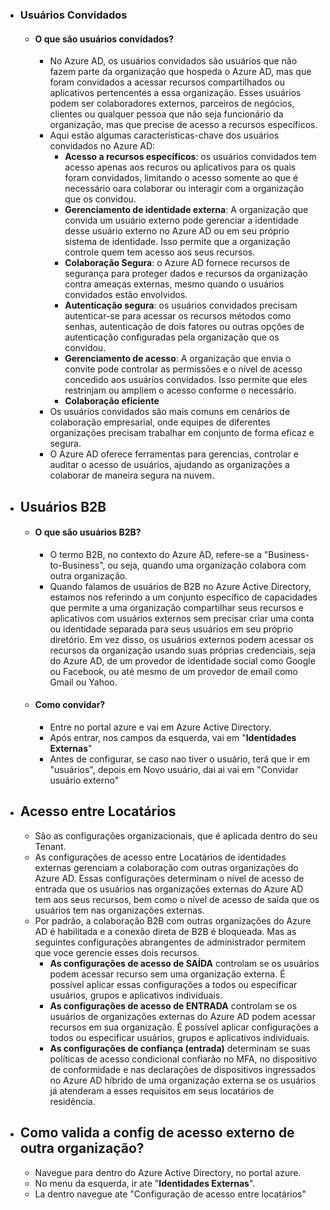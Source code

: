- ### **Usuários Convidados**
	- #### O que são usuários convidados?
		- No Azure AD, os usuários convidados são usuários que não fazem parte da organização que hospeda o Azure AD, mas que foram convidados a acessar recursos compartilhados ou aplicativos pertencentes a essa organização. Esses usuários podem ser colaboradores externos, parceiros de negócios, clientes ou qualquer pessoa que não seja funcionário da organização, mas que precise de acesso a recursos específicos.
		- Aqui estão algumas características-chave dos usuários convidados no Azure AD:
			- **Acesso a recursos específicos**: os usuários convidados tem acesso apenas aos recuros ou aplicativos para os quais foram convidados, limitando o acesso somente ao que é necessário oara colaborar ou interagir com a organização que os convidou.
			- **Gerenciamento de identidade externa**: A organização que convida um usuário externo pode gerenciar a identidade desse usuário externo no Azure AD ou em seu próprio sistema de identidade. Isso permite que a organização controle quem tem acesso aos seus recursos.
			- **Colaboração Segura**: o Azure AD fornece recursos de segurança para proteger dados e recursos da organização contra ameaças externas, mesmo quando o usuários convidados estão envolvidos.
			- **Autenticação segura**: os usuários convidados precisam autenticar-se para acessar os recursos métodos como senhas, autenticação de dois fatores ou outras opções de autenticação configuradas pela organização que os convidou.
			- **Gerenciamento de acesso**: A organização que envia o convite pode controlar as permissões e o nível de acesso concedido aos usuários convidados. Isso permite que eles restrinjam ou ampliem o acesso conforme o necessário.
			- **Colaboração eficiente**
		- Os usuários convidados são mais comuns em cenários de colaboração empresarial, onde equipes de diferentes organizações precisam trabalhar em conjunto de forma eficaz e segura.
		- O Azure AD oferece ferramentas para gerencias, controlar e auditar o acesso de usuários, ajudando as organizações a colaborar de maneira segura na nuvem.
- ## **Usuários B2B**
	- #### O que são usuários B2B?
		- O termo B2B, no contexto do Azure AD, refere-se a "Business-to-Business", ou seja, quando uma organização colabora com outra organização.
		- Quando falamos de usuários de B2B no Azure Active Directory, estamos nos referindo a um conjunto específico de capacidades que permite a uma organização compartilhar seus recursos e aplicativos com usuários externos sem precisar criar uma conta ou identidade separada para seus usuários em seu próprio diretório. Em vez disso, os usuários externos podem acessar os recursos da organização usando suas próprias credenciais, seja do Azure AD, de um provedor de identidade social como Google ou Facebook, ou até mesmo de um provedor de email como Gmail ou Yahoo.
	- #### Como convidar?
		- Entre no portal azure e vai em Azure Active Directory.
		- Após entrar, nos campos da esquerda, vai em "**Identidades Externas**"
		- Antes de configurar, se caso nao tiver o usuário, terá que ir em "usuários", depois em Novo usuário, dai ai vai em "Convidar usuário externo"
- ## Acesso entre Locatários
	- São as configurações organizacionais, que é aplicada dentro do seu Tenant.
	- As configurações de acesso entre Locatários de identidades externas gerenciam a colaboração com outras organizações do Azure AD. Essas configurações determinam o nível de acesso de entrada que os usuários nas organizações externas do Azure AD tem aos seus recursos, bem como o nível de acesso de saída que os usuários tem nas organizações externas.
	- Por padrão, a colaboração B2B com outras organizações do Azure AD é habilitada e a conexão direta de B2B é bloqueada. Mas as seguintes configurações abrangentes de administrador permitem que voce gerencie esses dois recursos.
		- **As configurações de acesso de SAÍDA** controlam se os usuários podem acessar recurso sem uma organização externa. É possível aplicar essas configurações a todos ou especificar usuários, grupos e aplicativos individuais.
		- **As configurações de acesso de ENTRADA** controlam se os usuários de organizações externas do Azure AD podem acessar recursos em sua organização. É possível aplicar configurações a todos ou especificar usuários, grupos e aplicativos individuais.
		- **As configurações de confiança (entrada)** determinam se suas políticas de acesso condicional confiarão no MFA, no dispositivo de conformidade e nas declarações de dispositivos ingressados no Azure AD híbrido de uma organização externa se os usuários já atenderam a esses requisitos em seus locatários de residência.
- ## Como valida a config de acesso externo de outra organização?
	- Navegue para dentro do Azure Active Directory, no portal azure.
	- No menu da esquerda, ir ate "**Identidades Externas**".
	- La dentro navegue ate "Configuração de acesso entre locatários"

